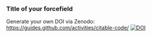 ### Title of your forcefield

Generate your own DOI via Zenodo: https://guides.github.com/activities/citable-code/
[![DOI](https://zenodo.org/badge/XXX/USER_NAME/YOUR_FORCEFIELD_REPO.svg)](https://zenodo.org/badge/latestdoi/XXX/USER_NAME/YOUR_FORCEFIELD_REPO)
